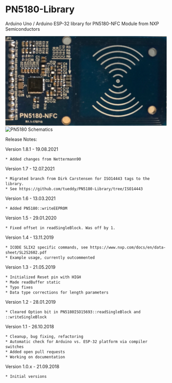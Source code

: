 # PN5180-Library

Arduino Uno / Arduino ESP-32 library for PN5180-NFC Module from NXP Semiconductors

![PN5180-NFC module](./doc/PN5180-NFC.png)
![PN5180 Schematics](./doc/FritzingLayout.jpg)

Release Notes:

Version 1.8.1 - 19.08.2021

	* Added changes from Nettermann90

Version 1.7 - 12.07.2021

	* Migrated branch from Dirk Carstensen for ISO14443 tags to the library.
	* See https://github.com/tueddy/PN5180-Library/tree/ISO14443

Version 1.6 - 13.03.2021

	* Added PN5180::writeEEPROM

Version 1.5 - 29.01.2020

	* Fixed offset in readSingleBlock. Was off by 1.

Version 1.4 - 13.11.2019

	* ICODE SLIX2 specific commands, see https://www.nxp.com/docs/en/data-sheet/SL2S2602.pdf
	* Example usage, currently outcommented

Version 1.3 - 21.05.2019

	* Initialized Reset pin with HIGH
	* Made readBuffer static
	* Typo fixes
	* Data type corrections for length parameters

Version 1.2 - 28.01.2019

	* Cleared Option bit in PN5180ISO15693::readSingleBlock and ::writeSingleBlock

Version 1.1 - 26.10.2018

	* Cleanup, bug fixing, refactoring
	* Automatic check for Arduino vs. ESP-32 platform via compiler switches
	* Added open pull requests
	* Working on documentation

Version 1.0.x - 21.09.2018

	* Initial versions
